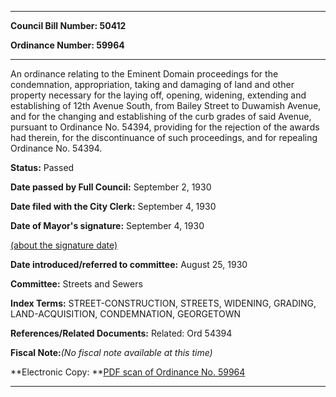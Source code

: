 

********

**Council Bill Number: 50412**
   
**Ordinance Number: 59964**
********

 An ordinance relating to the Eminent Domain proceedings for the condemnation, appropriation, taking and damaging of land and other property necessary for the laying off, opening, widening, extending and establishing of 12th Avenue South, from Bailey Street to Duwamish Avenue, and for the changing and establishing of the curb grades of said Avenue, pursuant to Ordinance No. 54394, providing for the rejection of the awards had therein, for the discontinuance of such proceedings, and for repealing Ordinance No. 54394.

**Status:** Passed
   
**Date passed by Full Council:** September 2, 1930
   
**Date filed with the City Clerk:** September 4, 1930
   
**Date of Mayor's signature:** September 4, 1930
   
[(about the signature date)](/~public/approvaldate.htm)
   
   
   
**Date introduced/referred to committee:** August 25, 1930
   
**Committee:** Streets and Sewers
   
   
**Index Terms:** STREET-CONSTRUCTION, STREETS, WIDENING, GRADING, LAND-ACQUISITION, CONDEMNATION, GEORGETOWN

**References/Related Documents:** Related: Ord 54394

**Fiscal Note:**_(No fiscal note available at this time)_

**Electronic Copy: **[PDF scan of Ordinance No. 59964](/~archives/Ordinances/Ord_59964.pdf)

********

